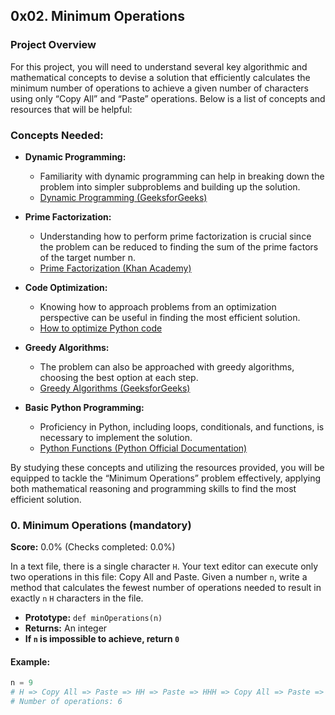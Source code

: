 ## 0x02. Minimum Operations



### Project Overview
For this project, you will need to understand several key algorithmic and mathematical concepts to devise a solution that efficiently calculates the minimum number of operations to achieve a given number of characters using only “Copy All” and “Paste” operations. Below is a list of concepts and resources that will be helpful:

### Concepts Needed:
- **Dynamic Programming:**
  - Familiarity with dynamic programming can help in breaking down the problem into simpler subproblems and building up the solution.
  - [Dynamic Programming (GeeksforGeeks)](https://www.geeksforgeeks.org/dynamic-programming/)

- **Prime Factorization:**
  - Understanding how to perform prime factorization is crucial since the problem can be reduced to finding the sum of the prime factors of the target number n.
  - [Prime Factorization (Khan Academy)](https://www.khanacademy.org/math/algebra/x2f8bb11595b61c86:division/x2f8bb11595b61c86:prime-factorization/v/prime-factorization)

- **Code Optimization:**
  - Knowing how to approach problems from an optimization perspective can be useful in finding the most efficient solution.
  - [How to optimize Python code](https://realpython.com/python-code-optimization-tips/)

- **Greedy Algorithms:**
  - The problem can also be approached with greedy algorithms, choosing the best option at each step.
  - [Greedy Algorithms (GeeksforGeeks)](https://www.geeksforgeeks.org/greedy-algorithm/)

- **Basic Python Programming:**
  - Proficiency in Python, including loops, conditionals, and functions, is necessary to implement the solution.
  - [Python Functions (Python Official Documentation)](https://docs.python.org/3/tutorial/controlflow.html#defining-functions)

By studying these concepts and utilizing the resources provided, you will be equipped to tackle the “Minimum Operations” problem effectively, applying both mathematical reasoning and programming skills to find the most efficient solution.


### 0. Minimum Operations (mandatory)
**Score:** 0.0% (Checks completed: 0.0%)

In a text file, there is a single character `H`. Your text editor can execute only two operations in this file: Copy All and Paste. Given a number `n`, write a method that calculates the fewest number of operations needed to result in exactly `n` `H` characters in the file.

- **Prototype:** `def minOperations(n)`
- **Returns:** An integer
- **If `n` is impossible to achieve, return `0`**

#### Example:
```python
n = 9
# H => Copy All => Paste => HH => Paste => HHH => Copy All => Paste => HHHHHH => Paste => HHHHHHHHH
# Number of operations: 6
